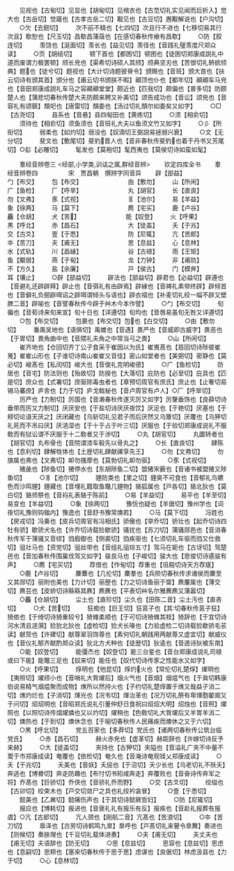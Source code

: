 <!-- { "loadSidebar": true } -->
　　见视也【古甸切】见显也【胡甸切】见棺衣也【古苋切礼实见闻而后折入】觉大也【古岳切】觉寤也【古孝古岳二切】觏见也【古豆切】邂觏解说也【户沟切】
　　○欠【去劒切】
　　次不前不精也【七四切】次且行不进也【七移切易其行次且】歜恕也【尺玉切】昌歜昌蒲葅也【在感切春秋传飨有昌歜】
　　○防【叙连切】
　　羡饶也【涎面切】羡长也【益见切】羡径也【音践礼璧羡度尺郑众读】
　　○页【胡结切】
　　顿下首也【都困切】顿困也【徒困切郑康成説礼中道而废谓力极罢顿】颀长皃也【渠希切诗硕人其颀】颀典坚刃也【苦很切礼辀欲颀典】题也【徒兮切】题视也【大计切诗题彼脊令】颁赐也【音班】颁大首也【扶云切诗有颁其首】颁分也【甫云切书颁朕不暇】顚顶也仆也【都年切】顚顚车马皃也【音田郑康成説礼车马之容顚顚堂堂】颇近也【匹我切】颇偏也【普多切】防颇楚人也【蒲悲切春秋传楚大夫防颇来聘又补美切】颂告成功也【音讼】颂皃也【音容礼有颂磬】頽圯也【唐雷切】頽委也【汤过切礼頽尔如委矣又如字】
　　○□【古尧切】
　　县系也【音悬】县四甸田也【黄练切】
　　○须【相俞切】
　　须待也【相俞切】须鱼须也【音班礼大夫以鱼须文竹又如字】
　　○彡【所衔切】
　　弱柔也【如灼切】弱没也【奴滴切王弼説易拯弱兴衰】
　　○文【无分切】
　　斐文也【敷尾切】斐豹晋人也【音非春秋传斐豹也着于丹书又芳尾切】○髟【必雕切】
　　髦发也【莫袍切】髦西夷也【莫侯切诗如蛮如髦】

　　羣经音辨卷三
<经部,小学类,训诂之属,群经音辨>
　　钦定四库全书
　　羣经音辨卷四　　　　　宋　贾昌朝　撰辨字同音异
　　辟【部益】　　　　　　　　勹【布交】
　　包【布交】　　　　　　　　甶【敷勿】
　　山【所闲】　　　　　　　　广【鱼检】
　　厂【呼旱】　　　　　　　　丸【胡官】
　　长【直良】　　　　　　　　勿【文弗】
　　豕【式视】　　　　　　　　豸【池尔】
　　易【羊益】　　　　　　　　象【徐两】
　　马【莫下】　　　　　　　　廌【宅买】
　　鹿【卢谷】　　　　　　　　麤【仓胡】
　　犬【苦】　　　　　　　　能【奴登】
　　火【呼果】　　　　　　　　黒【呼北】
　　赤【昌石】　　　　　　　　大【徒盖】
　　夭【于兆】　　　　　　　　交【古爻】
　　壹【于悉】　　　　　　　　防【尼辄】
　　亢【苦郎】　　　　　　　　夲【苦刀】
　　夫【甫无】　　　　　　　　思【息兹】
　　心【息林】　　　　　　　　水【式轨】
　　川【昌縁】　　　　　　　　谷【古禄】
　　雨【王矩】　　　　　　　　鱼【颙居】
　　燕【于甸】　　　　　　　　龙【力钟】
　　非【甫防】　　　　　　　　不【方久】
　　盐【余廉】　　　　　　　　戸【侯古】
　　门【模奔】　　　　　　　　耳【壤止】
　　○辟【部益切】
　　辟法也【部益切】辟君也【必益切】辟遵也【音避礼还辟辟拜】辟止也【音弭礼有由辟焉】辟縁也【音裨礼素带终辟】辟倾首也【音僻礼负劒辟咡诏之辟咡谓倾头与语也】辟衣褶也【补麦切礼绞一幅不辟又壁脾二音】辟喻也【音譬春秋传今辟于艸木今本作譬】
　　○勹【布交切】
　　旬徧也【音荀诗来旬来宣】旬十日也【详遵切】旬均也【音唇易虽旬无咎又详遵切】
　　○包【布交切】
　　包裹也【布交切】包也【白交切】
　　○甶【敷勿切】
　　番禺吴地也【语俱切】禺蜼也【音遇】畏严也【音威即古威字】畏恶也【于胃切】畏角曲中也【音隈礼夫角之中常当弓之畏】
　　○山【所闲切】
　　崔齐地也【仓回切齐丁公子食采于崔因以为氏】崔嵬髙也【慈回切诗陟彼崔嵬】崔崔山形也【子谁切诗南山崔崔又音佳】密山如堂者也【美弼切】密静也【莫必切】峻髙也【私闰切】峻大也【音俊礼克明峻德】
　　○广【鱼检切】
　　防居也【音宅】防法则也【殆故切】防揆也【大落切】庇防也【必至切】庇具也【匹是切】庶众也【式署切】庶驱除毒虫者也【章预切周官有庶氏】庶止也【止奢切易锡马蕃庶】庐舎也【力于切】庐戈戟柲也【音卢周官有卢人】○厂【呼旱切】
　　厉严也【力制切】厉国也【音濑春秋传遂灭厉又如字】厉鞶垂饰也【良薛切诗垂带而厉又力制切】厌厌安也【于盐切诗厌厌夜饮】厌足也【于艳切】厌塞也【于颊切论语天厌之】厌闭藏也【乌斩切礼见君子而后厌然又乌簟切】厌覆也【乌狎切礼死而不吊曰厌】厌浥湿也【于十于占于叶三切】厌服也【于验切郑康成说礼不服敎而有狱讼谓不厌服于十二敎者又于渉切】
　　○丸【胡官切】
　　丸圜转者也【胡官切】丸布骨也【音院谓漆车毂先以骨丸之】
　　○长【直良切】
　　肆陈也【息利切】肆解牲体也【土歴切礼肆献祼享先王】
　　○勿【文弗切】
　　勿旗属也弗也【文弗切】卹勿搔摩也【莫勃切礼卹勿驱】
　　○豕【式视切】
　　猪彘也【陟鱼切】猪停水也【东胡陟鱼二切】盟猪宋薮也【音诸书被盟猪又陟鱼切】
　　○豸【池尔切】
　　貍防类也【里之切】貍臭不可食也【音郁礼鸟皫色而沙鸣貍】貍藏也【音埋礼籍取鱼鼈几貍物】貉狐属也【戸各切】貉北狄也【莫白切】貉师祭也【音祃礼表貉于陈前】
　　○易【羊益切】
　　易平也【羊至切】易变也【羊益切】
　　○象【徐两切】
　　豫恱也疑也【羊倨切】豫州学也【词夜切礼豫则钩楹内】豫逸也【音舒书豫常燠若】
　　○马【莫下切】
　　冯姓也【房戎切】冯乗也【皮兵切周官有冯相氏】骄傲也【举乔切】骄壮也【起乔切诗四牡有骄】歇骄犬名也【许乔切诗载猃歇骄】骚扰也【苏刀切】蒲骚郧邑也【音消春秋传军于蒲骚又音缪】驺廏御也【侧裘切】驺疾驱也【七须切礼车驱而驺又仕救切】驵壮马也【资党切】驵丝带也【音组礼驵琮五寸】驾马在轭也【古讶切】驾楚邑也【音加春秋传围巢伐驾又如字】骏良马也【子峻切】骏大也【思俊切诗遹骏有声】
　　○廌【宅买切】
　　荐借也【作甸切】荐重也【徂殿切诗天方荐瘥】
　　○鹿【卢谷切】
　　麇麞也【几伦切】麇羣也【兵陨切春秋传求诸侯而麇至又其郧切】丽附也美也【力计切】丽歴也【力之切诗鱼丽于罶】麃麠属也【薄交切】麃芸也【皮娇切诗緜緜其麃】麃藨也【平表切艸名尔雅藨麃又蒲嚣切】
　　○麤【仓胡切】
　　尘土也【直珍切】尘久也【田陈二音】尘土汚也【直吝切】
　　○犬【苦切】
　　狂痴也【巨王切】狂莒子也【其切春秋传莒子狂】猗依也【于绮切诗猗重较兮】猗傩柔顺也【于可切诗猗傩其枝】猗辞也【于宜切诗河水清且涟漪】猃狁北狄也【虚检切】猃犬长喙也【力验虚检二切诗载猃歇骄毛苌读】献贽也【许建切】献尊翠羽饰尊也【素何切礼朝践用两献尊又虚宜切】献威仪也【音仪礼郁齐献酌郑众读】狄北方犬种也【徒歴切】狄逺也【音逷诗狄被东南】
　　○能【奴登切】
　　能彊杰也【奴登切】能三台星也【音台郑康成说礼司禄或曰下能】能鼈三足也【奴来切】能任也【奴代切诗传豕之性能水又如字】
　　○火【呼果切】
　　焞明也【他昆切】焞灼火也【常伦切礼楚焞】燿明也【夷照切】燿颀小也【音哨礼大胷燿后】烟火气也【音烟】烟煴气也【于眞切韩康伯说易精气烟煴聚而成物】燋所以然持火也【子约切礼楚焞置于燋又哉益子消二切】燋灼烂也【子消切】煇光也【况韦切】煇治革也【况万切礼祭有卑煇胞翟阍又于问切】炤炤明也【音昭郑氏说礼引董仲舒日食祝曰炤炤大明】炤烛也【音照】燿照也【以照切诗传熠燿燐也又以灼切】燿稍也【色敎切礼大胷燿后又羊胃羊消二切】燠热也【于到切】燠休念也【于喻切春秋传人民痛疾而燠休之又于六切】
　　○黒【呼北切】
　　党五百家也【多莽切】党氏也【诸两切春秋传公筑台临党氏】
　　○赤【昌石切】
　　赫火赤皃也【虚革切】赫距辞也【许嫁切诗反予来赫】
　　○大【徒盖切】
　　夹持也【古狎切】夹隘也【音溢礼广夹不中量不鬻于市郑康成读】奄覆也【依检切】奄久也【音淹诗奄观铚乂郑康成读】
　　○夭【于兆切】
　　夭美也【音妖】夭屈也【于沼切】夭少长也【乌老切礼不殀夭】奔逃也【博昬切】奔走防趣也【布忖切书矧咸奔走】奔覆败也【音奋诗传奔军之将】乔髙也【巨骄切】乔侠也【音骄礼乔而野】
　　○交【古爻切】
　　绞缢也【古卯切】绞束木也【戸交切敛尸之具也礼绞衿衾冒】
　　○壹【于悉切】
　　懿美也【乙兾切】懿痛伤声也【于其切诗懿厥哲妇】
　　○防【尼辄切】
　　报应也【博耗切】报进也【音褒礼礼有报乐有反】报疾也【音赴礼报葬有报虞】○亢【古郎切】
　　亢人颈也【刚航二音】亢髙也【苦浪切】
　　○夲【苦刀切】
　　皋泽也【古劳切诗鹤鸣九臯】臯呼也【戸髙切礼来瞽令臯舞】奏进也【则候切】奏肤理也【千豆切礼载体进奏】
　　○夫【甫无切】
　　夫丈夫也【甫无切】夫语辞也【防无切】
　　○思【息兹切】
　　思容也【息兹切】思虑也【息嗣切】思颊也【塞来切春秋传于思于思】虑谋也【良倨切】林虑汲县也【力于切】
　　○心【息林切】
